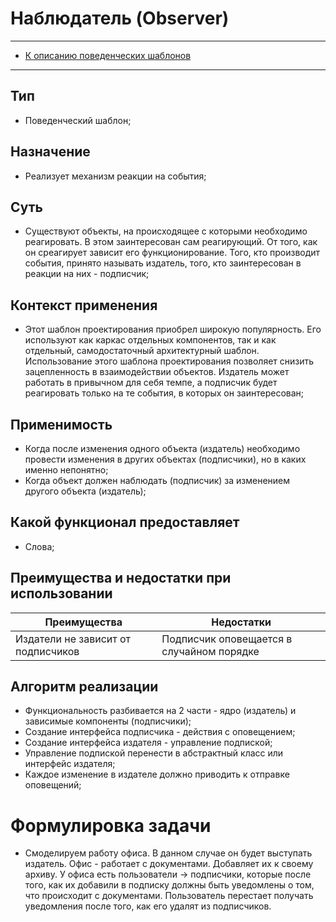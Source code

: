 # Наблюдатель (Observer)
****
* [К описанию поведенческих шаблонов](../README.md)
****
## Тип
* Поведенческий шаблон;
## Назначение
* Реализует механизм реакции на события;
## Суть
* Существуют объекты, на происходящее с которыми необходимо реагировать.
В этом заинтересован сам реагирующий. От того, как он среагирует зависит его
функционирование. Того, кто производит события, принято называть издатель, того, кто
заинтересован в реакции на них - подписчик;
## Контекст применения
* Этот шаблон проектирования приобрел широкую популярность. 
Его используют как каркас отдельных компонентов, так и как отдельный, 
самодостаточный архитектурный шаблон. Использование этого шаблона проектирования
позволяет снизить зацепленность в взаимодействии объектов. Издатель может работать 
в привычном для себя темпе, а подписчик будет реагировать только на те события,
в которых он заинтересован;
## Применимость
* Когда после изменения одного объекта (издатель) необходимо провести изменения 
в других объектах (подписчики), но в каких именно непонятно;
* Когда объект должен наблюдать (подписчик) за изменением другого объекта (издатель);
## Какой функционал предоставляет
* Слова;
## Преимущества и недостатки при использовании
| Преимущества                        | Недостатки                                |
|-------------------------------------|-------------------------------------------|
| Издатели не зависит от подписчиков  | Подписчик оповещается в случайном порядке |
## Алгоритм реализации
* Функциональность разбивается на 2 части - 
ядро (издатель) и зависимые компоненты (подписчики);
* Создание интерфейса подписчика - действия с оповещением;
* Создание интерфейса издателя - управление подпиской;
* Управление подпиской перенести в абстрактный класс или интерфейс издателя;
* Каждое изменение в издателе должно приводить к отправке оповещений;
# Формулировка задачи
*  Смоделируем работу офиса. В данном случае он будет выступать издатель. 
Офис - работает с документами. Добавляет их к своему архиву. 
У офиса есть пользователи -> подписчики, которые после того, 
как их добавили в подписку должны быть уведомлены о том, 
что происходит с документами. Пользователь перестает получать уведомления после того, 
как его удалят из подписчиков.